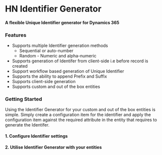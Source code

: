 # HN Identifier Generator
#### A flexible Unique Identifier generator for Dynamics 365 

### Features
* Supports multiple Identifier generation methods
  * Sequential or auto-number
  * Random - Numeric and alpha-numeric 
* Supports generation of Identifer from client-side i.e before record is created
* Support workflow based generation of Unique Identifier
* Supports the ability to append Prefix and Suffix
* Supports client-side generation
* Supports custom and out of the box entities

### Getting Started

Using the Identifier Generator for your custom and out of the box entities is simple.  Simply create a configuration item for the identifier and apply the configuration item against the required attribute in the entity that requires to generate the Identifer.  

#### 1. Configure Identifier settings


#### 2. Utilise Identifier Generator with your entities
  